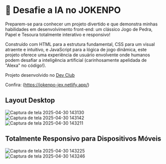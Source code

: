 <h1>🚀 Desafie a IA no JOKENPO </h1>

Preparem-se para conhecer um projeto divertido e que demonstra minhas habilidades em desenvolvimento front-end: um clássico Jogo de Pedra, Papel e Tesoura totalmente interativo e responsivo!

Construído com HTML para a estrutura fundamental, CSS para um visual atraente e intuitivo, e JavaScript para a lógica de jogo dinâmica, este projeto oferece uma experiência de usuário envolvente onde humanos podem desafiar a inteligência artificial (carinhosamente apelidada de "Alexa" no código!).

Projeto desenvolvido no <a href="https://aulas.devclub.com.br/m/courses"> Dev Club </a>

Confira: (https://jokenpo-jex.netlify.app/)

<h2>Layout Desktop</h2>

![Captura de tela 2025-04-30 143130](https://github.com/user-attachments/assets/910c9ed1-303f-4736-9caa-27d878f0e2c6)
![Captura de tela 2025-04-30 143142](https://github.com/user-attachments/assets/ebfd392e-9c1a-42fa-886e-9431ea505f43)
![Captura de tela 2025-04-30 143211](https://github.com/user-attachments/assets/102b86ed-2c5a-4739-b258-0c64ac1d7953)

<h2>Totalmente Responsivo para Dispositivos Móveis</h2>

![Captura de tela 2025-04-30 143225](https://github.com/user-attachments/assets/eed76a05-6c33-4f8f-84a8-0bba4c2fe82f)
![Captura de tela 2025-04-30 143246](https://github.com/user-attachments/assets/fc150228-fda4-4802-be95-3dcbc0bbcfa1)


